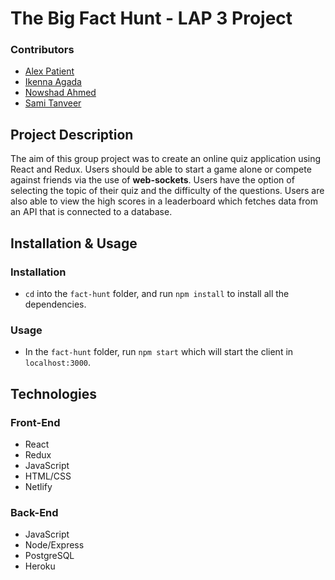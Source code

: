 # The Big Fact Hunt - LAP 3 Project

### Contributors
- [Alex Patient](https://github.com/apatient97)
- [Ikenna Agada](https://github.com/ikenna98)
- [Nowshad Ahmed](https://github.com/Nowshad10)
- [Sami Tanveer](https://githhub.com/Sami1600)

## Project Description
The aim of this group project was to create an online quiz application using React and Redux. Users should be able to start a game alone or compete against friends via the use of **web-sockets**. Users have the option of selecting the topic of their quiz and the difficulty of the questions. Users are also able to view the high scores in a leaderboard which fetches data from an API that is connected to a database.

## Installation & Usage

### Installation
- `cd` into the `fact-hunt` folder, and run `npm install` to install all the dependencies.

### Usage
- In the `fact-hunt` folder, run `npm start` which will start the client in `localhost:3000`.

## Technologies

### Front-End
- React
- Redux
- JavaScript
- HTML/CSS
- Netlify

### Back-End
- JavaScript
- Node/Express
- PostgreSQL
- Heroku

